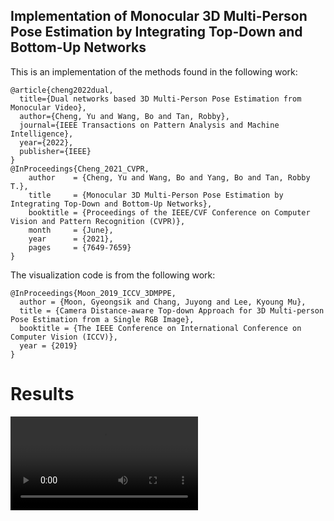 ## Implementation of Monocular 3D Multi-Person Pose Estimation by Integrating Top-Down and Bottom-Up Networks


This is an implementation of the methods found in the following work:
```
@article{cheng2022dual,
  title={Dual networks based 3D Multi-Person Pose Estimation from Monocular Video},
  author={Cheng, Yu and Wang, Bo and Tan, Robby},
  journal={IEEE Transactions on Pattern Analysis and Machine Intelligence},
  year={2022},
  publisher={IEEE}
}
@InProceedings{Cheng_2021_CVPR,
    author    = {Cheng, Yu and Wang, Bo and Yang, Bo and Tan, Robby T.},
    title     = {Monocular 3D Multi-Person Pose Estimation by Integrating Top-Down and Bottom-Up Networks},
    booktitle = {Proceedings of the IEEE/CVF Conference on Computer Vision and Pattern Recognition (CVPR)},
    month     = {June},
    year      = {2021},
    pages     = {7649-7659}
}
```

The visualization code is from the following work:
```
@InProceedings{Moon_2019_ICCV_3DMPPE,
  author = {Moon, Gyeongsik and Chang, Juyong and Lee, Kyoung Mu},
  title = {Camera Distance-aware Top-down Approach for 3D Multi-person Pose Estimation from a Single RGB Image},
  booktitle = {The IEEE Conference on International Conference on Computer Vision (ICCV)},
  year = {2019}
}
```

# Results
![TS10](https://github.com/chrisprasanna/3D_Crowd_Pose_Implementation/blob/main/vis/multi/vis/TS10/TS10_singleFig.mp4)
